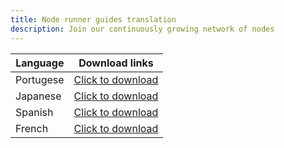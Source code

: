```yaml
---
title: Node runner guides translation
description: Join our continuously growing network of nodes
---
```


| Language  	| Download links                                                                                          	|
|-----------	|---------------------------------------------------------------------------------------------------------	|
| Portugese 	| [Click to download](https://drive.google.com/file/d/1C3YU9Qwvae-WJfxbCit494bA3qcYxylY/view?usp=sharing) 	|
| Japanese  	| [Click to download](https://drive.google.com/file/d/15rhi_RqFhlSK88E1Xp6avu0CgirRIHee/view?usp=sharing) 	|
| Spanish   	| [Click to download](https://drive.google.com/file/d/15rhi_RqFhlSK88E1Xp6avu0CgirRIHee/view)             	|
| French    	| [Click to download](https://drive.google.com/file/d/15rhi_RqFhlSK88E1Xp6avu0CgirRIHee/view)             	|
